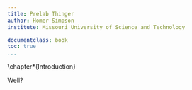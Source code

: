 ```yaml
---
title: Prelab Thinger
author: Homer Simpson
institute: Missouri University of Science and Technology

documentclass: book
toc: true
...
```


\chapter*{Introduction}

Well?
